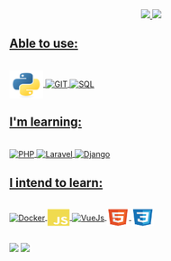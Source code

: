 <div align="center">
  <a href="https://github.com/davimmilhome">
  <img height="180em" src="https://github-readme-stats.vercel.app/api?username=davimmilhome&show_icons=true&theme=tokyonight&include_all_commits=true&count_private=true"/>
  <img height="180em" src="https://github-readme-stats.vercel.app/api/top-langs/?username=davimmilhome&layout=compact&langs_count=7&theme=tokyonight"/>
</div>

## Able to use:
<div style="display: inline_block"><br>
  <img align="center" alt="Python" height="50" width="60" src="https://raw.githubusercontent.com/devicons/devicon/master/icons/python/python-original.svg">
  <img align="center" alt="GIT" height="50" width="60" src="https://cdn.jsdelivr.net/gh/devicons/devicon/icons/git/git-plain-wordmark.svg">
   <img align="center" alt="SQL" height="50" width="60" src="https://cdn.jsdelivr.net/gh/devicons/devicon/icons/mysql/mysql-original-wordmark.svg">
  </div>
 
  ## I'm learning:
<div style="display: inline_block"><br>
  <img align="center" alt="PHP" height="50" width="60" src="https://cdn.jsdelivr.net/gh/devicons/devicon/icons/php/php-plain.svg">
  <img align="center" alt="Laravel" height="50" width="60" src="https://cdn.jsdelivr.net/gh/devicons/devicon/icons/laravel/laravel-plain-wordmark.svg">
  <img align="center" alt="Django" height="50" width="60" src="https://cdn.jsdelivr.net/gh/devicons/devicon/icons/django/django-plain-wordmark.svg">
  
  </div>
  
  ## I intend to learn:
<div style="display: inline_block"><br>
  <img align="center" alt="Docker" height="50" width="60" src="https://cdn.jsdelivr.net/gh/devicons/devicon/icons/docker/docker-plain-wordmark.svg">
  <img align="center" alt="Js" height="30" width="40" src="https://raw.githubusercontent.com/devicons/devicon/master/icons/javascript/javascript-plain.svg">
    <img align="center" alt="VueJs" height="30" width="40" src="https://cdn.jsdelivr.net/gh/devicons/devicon/icons/vuejs/vuejs-original.sv">
  <img align="center" alt="HTML" height="30" width="40" src="https://raw.githubusercontent.com/devicons/devicon/master/icons/html5/html5-original.svg">
  <img align="center" alt="CSS" height="30" width="40" src="https://raw.githubusercontent.com/devicons/devicon/master/icons/css3/css3-original.svg">
  
  </div>
  
  ##
  
  <div> 
  <a href = "mailto:davimmilhome@gmail.com"><img src="https://img.shields.io/badge/-Gmail-%23333?style=for-the-badge&logo=gmail&logoColor=white" target="_blank"></a>
  <a href="https://www.linkedin.com/in/davi-milhome-151254143/" target="_blank"><img src="https://img.shields.io/badge/-LinkedIn-%230077B5?style=for-the-badge&logo=linkedin&logoColor=white" target="_blank"></a> 
 
</div>



<!---
davimmilhome/davimmilhome is a ✨ special ✨ repository because its `README.md` (this file) appears on your GitHub profile.
You can click the Preview link to take a look at your changes.
--->
